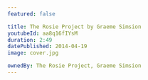 ```yaml
---
featured: false

title: The Rosie Project by Graeme Simsion
youtubeId: aa8q16fIYsM
duration: 2:49
datePublished: 2014-04-19
image: cover.jpg

ownedBy: The Rosie Project, Graeme Simsion
---
```

